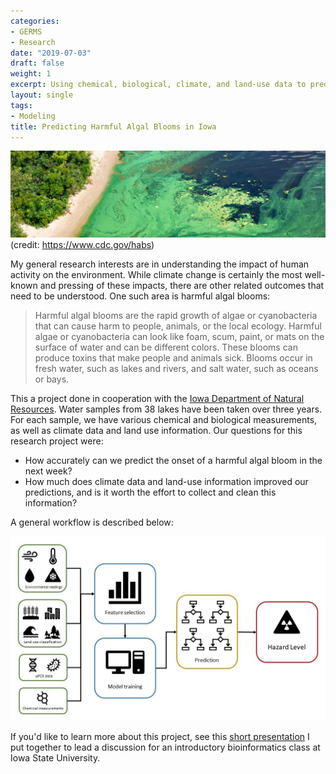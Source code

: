 ```yaml
---
categories:
- GERMS
- Research
date: "2019-07-03"
draft: false
weight: 1
excerpt: Using chemical, biological, climate, and land-use data to predict harmful algal blooms.
layout: single
tags:
- Modeling
title: Predicting Harmful Algal Blooms in Iowa
---
```


![A Harmful Algal Bloom](featured.png)
(credit: https://www.cdc.gov/habs)

My general research interests are in understanding the impact of human activity on the environment. While climate change is certainly the most well-known and pressing of these impacts, there are other related outcomes that need to be understood. One such area is harmful algal blooms:

> Harmful algal blooms are the rapid growth of algae or cyanobacteria that can cause harm to people, animals, or the local ecology. Harmful algae or cyanobacteria can look like foam, scum, paint, or mats on the surface of water and can be different colors. These blooms can produce toxins that make people and animals sick. Blooms occur in fresh water, such as lakes and rivers, and salt water, such as oceans or bays.

This a project done in cooperation with the [Iowa Department of Natural Resources](https://www.iowadnr.gov/). Water samples from 38 lakes have been taken over three years. For each sample, we have various chemical and biological measurements, as well as climate data and land use information. Our questions for this research project were:

* How accurately can we predict the onset of a harmful algal bloom in the next week?
* How much does climate data and land-use information improved our predictions, and is it worth the effort to collect and clean this information?

A general workflow is described below:

![](workflow.jpg)

If you'd like to learn more about this project, see this [short presentation](https://docs.google.com/presentation/d/1he1N788kiU3Bbtic2OqpTNBty6BVyAYWB0avPAEmwa0/edit?usp=sharing) I put together to lead a discussion for an introductory bioinformatics class at Iowa State University.